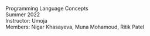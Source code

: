 Programming Language Concepts<br />
Summer 2022<br />
Instructor: Umoja<br />
Members: Nigar Khasayeva, Muna Mohamoud, Ritik Patel
